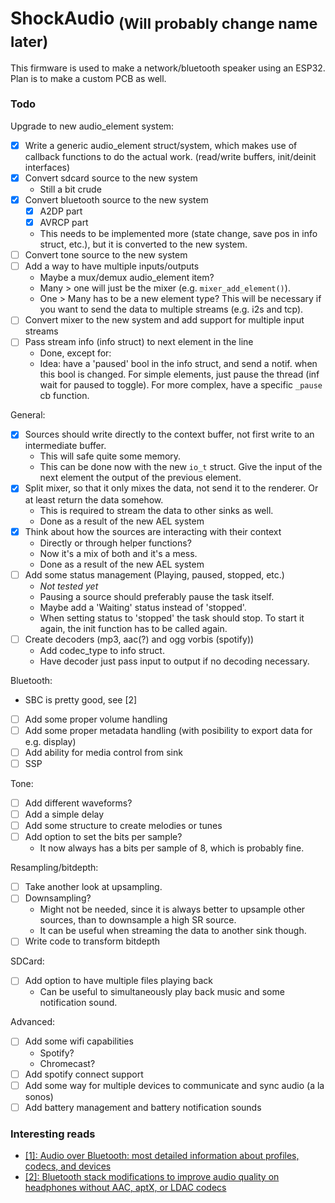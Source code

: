 # ShockAudio <sub>(Will probably change name later)</sub>

This firmware is used to make a network/bluetooth speaker using an ESP32.
Plan is to make a custom PCB as well.



### Todo
Upgrade to new audio\_element system:
- [x] Write a generic audio\_element struct/system, which makes use of callback
  functions to do the actual work. (read/write buffers, init/deinit interfaces)
- [x] Convert sdcard source to the new system
    - Still a bit crude
- [x] Convert bluetooth source to the new system
    - [x] A2DP part
    - [x] AVRCP part
    - This needs to be implemented more (state change, save pos in info struct,
      etc.), but it is converted to the new system.
- [ ] Convert tone source to the new system
- [ ] Add a way to have multiple inputs/outputs
    - Maybe a mux/demux audio\_element item?
    - Many > one will just be the mixer (e.g. `mixer_add_element()`).
    - One > Many has to be a new element type? This will be necessary if you
      want to send the data to multiple streams (e.g. i2s and tcp).
- [ ] Convert mixer to the new system and add support for multiple input streams
- [ ] Pass stream info (info struct) to next element in the line
    - Done, except for: 
    - Idea: have a 'paused' bool in the info struct, and send a notif. when
      this bool is changed. For simple elements, just pause the thread (inf
      wait for paused to toggle). For more complex, have a specific `_pause` cb
      function.

General:
- [x] Sources should write directly to the context buffer, not first write to
  an intermediate buffer.
    - This will safe quite some memory.
    - This can be done now with the new `io_t` struct. Give the input of the
      next element the output of the previous element.
- [x] Split mixer, so that it only mixes the data, not send it to the renderer.
  Or at least return the data somehow.
    - This is required to stream the data to other sinks as well.
    - Done as a result of the new AEL system
- [x] Think about how the sources are interacting with their context
    - Directly or through helper functions? 
    - Now it's a mix of both and it's a mess.
    - Done as a result of the new AEL system
- [ ] Add some status management (Playing, paused, stopped, etc.)
    - *Not tested yet*
    - Pausing a source should preferably pause the task itself.
    - Maybe add a 'Waiting' status instead of 'stopped'.
    - When setting status to 'stopped' the task should stop. To start it again,
      the init function has to be called again.
- [ ] Create decoders (mp3, aac(?) and ogg vorbis (spotify))
    - Add codec\_type to info struct.
    - Have decoder just pass input to output if no decoding necessary.

Bluetooth:
- SBC is pretty good, see [2]
- [ ] Add some proper volume handling
- [ ] Add some proper metadata handling (with posibility to export data for e.g. display)
- [ ] Add ability for media control from sink
- [ ] SSP

Tone:
- [ ] Add different waveforms?
- [ ] Add a simple delay
- [ ] Add some structure to create melodies or tunes
- [ ] Add option to set the bits per sample?
    - It now always has a bits per sample of 8, which is probably fine.

Resampling/bitdepth:
- [ ] Take another look at upsampling.
- [ ] Downsampling?
    - Might not be needed, since it is always better to upsample other sources,
      than to downsample a high SR source.
    - It can be useful when streaming the data to another sink though. 
- [ ] Write code to transform bitdepth

SDCard:
- [ ] Add option to have multiple files playing back
    - Can be useful to simultaneously play back music and some notification
      sound.

Advanced:
- [ ] Add some wifi capabilities
    - Spotify?
    - Chromecast?
- [ ] Add spotify connect support 
- [ ] Add some way for multiple devices to communicate and sync audio (a la sonos)
- [ ] Add battery management and battery notification sounds

### Interesting reads
- [[1]: Audio over Bluetooth: most detailed information about profiles, codecs, and devices](https://habr.com/en/post/456182/)
- [[2]: Bluetooth stack modifications to improve audio quality on headphones without AAC, aptX, or LDAC codecs](https://habr.com/en/post/456476/)
